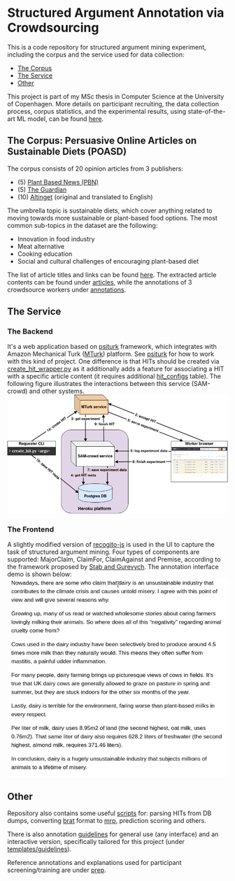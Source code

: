 # Structured Argument Annotation via Crowdsourcing
This is a code repository for structured argument mining experiment, including the corpus and the service used for data collection:
- [The Corpus](#the-corpus-persuasive-online-articles-on-sustainable-diets-poasd)
- [The Service](#the-service)
- [Other](#other)

This project is part of my MSc thesis in Computer Science at the University of Copenhagen. More details on participant recruiting, the data collection process, corpus statistics, and the experimental results, using state-of-the-art ML model, can be found [here](https://drive.proton.me/urls/XVXGA24EY4#6VOm0FbfMVbT).

## The Corpus: Persuasive Online Articles on Sustainable Diets (POASD)
The corpus consists of 20 opinion articles from 3 publishers:
- (5) [Plant Based News (PBN)](https://plantbasednews.org/)
- (5) [The Guardian](https://www.theguardian.com/)
- (10) [Altinget](https://www.altinget.dk/) (original and translated to English)

The umbrella topic is sustainable diets, which cover anything related to moving towards more sustainable or plant-based food options. The most common sub-topics in the dataset are the following:
- Innovation in food industry
- Meat alternative
- Cooking education
- Social and cultural challenges of encouraging plant-based diet

The list of article titles and links can be found [here](articles.md). The extracted article contents can be found under [articles](articles), while the annotations of 3 crowdsource workers under [annotations](annotations).

## The Service
### The Backend
It's a web application based on [psiturk](https://github.com/NYUCCL/psiTurk) framework, which integrates with Amazon Mechanical Turk ([MTurk](https://www.mturk.com/)) platform. See [psiturk](https://github.com/NYUCCL/psiTurk) for how to work with this kind of project.
One difference is that HITs should be created via [create_hit_wrapper.py](scripts/create_hit_wrapper.py) as it additionally adds a feature for associating a HIT with a specific article content (it requires additional [hit_configs](scripts/hit_configs.sql) table). The following figure illustrates the interactions between this service (SAM-crowd) and other systems.
![HIT workflow](sam_architecture.png "Title")

### The Frontend
A slightly modified version of [recogito-js](https://github.com/recogito/recogito-js) is used in the UI to capture the task of structured argument mining. Four types of components are supported: MajorClaim, ClaimFor, ClaimAgainst and Premise, according to the framework proposed by [Stab and Gurevych](https://aclanthology.org/J17-3005/). The annotation interface demo is shown below:
![Annotation demo](static/images/annotation_steps_full.gif "Annotation demo")

## Other
Repository also contains some useful [scripts](scripts) for: parsing HITs from DB dumps, converting [brat](https://brat.nlplab.org/standoff.html) format to [mrp](https://github.com/cfmrp/mtool), prediction scoring and others.

There is also annotation [guidelines](Annotation%20guidelines.pdf) for general use (any interface) and an interactive version, specifically tailored for this project (under [templates/guidelines](templates/guidelines)).

Reference annotations and explanations used for participant screening/training are under [prep](prep).

